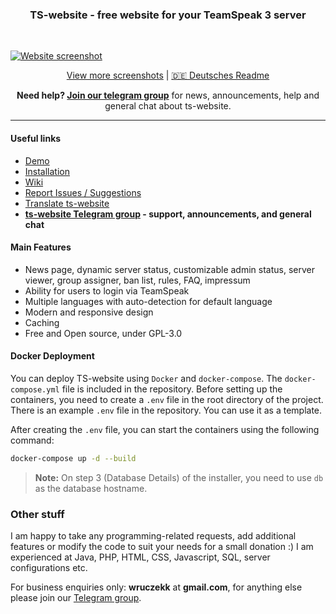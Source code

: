 <h3 align="center">TS-website - free website for your TeamSpeak 3 server</h3>
<br>

[![Website screenshot](https://i.imgur.com/FuDJyGU.png?2)](https://imgur.com/a/3vfIPJQ)

<p align="center">
    <a href="https://imgur.com/a/3vfIPJQ" target="_blank">View more screenshots</a> |
    <a href="https://github.com/Wruczek/ts-website/wiki/%5BDE%5D-Readme-%7C-Liesmich-%5B2.x%5D" target="_blank">🇩🇪 Deutsches Readme</a>
</p>

<p align="center">
<b>Need help? <a href="https://t.me/tswebsite">Join our telegram group</a></b> for news, announcements, help and general chat about ts-website.
</p>

<hr>

#### Useful links

- [Demo](https://ts.wruczek.tech/)
- [Installation](https://github.com/Wruczek/ts-website/wiki/%5BEN%5D-Website-Installation)
- [Wiki](https://github.com/Wruczek/ts-website/wiki)
- [Report Issues / Suggestions](https://github.com/Wruczek/ts-website/issues/new)
- [Translate ts-website](https://wruczek.oneskyapp.com/collaboration/project/325562)
- **[ts-website Telegram group](https://t.me/tswebsite) - support, announcements, and general chat**

#### Main Features

- News page, dynamic server status, customizable admin status, server viewer, group assigner, ban list, rules, FAQ, impressum
- Ability for users to login via TeamSpeak
- Multiple languages with auto-detection for default language
- Modern and responsive design
- Caching
- Free and Open source, under GPL-3.0

#### Docker Deployment

You can deploy TS-website using `Docker` and `docker-compose`. The `docker-compose.yml` file is included in the repository. Before setting up the containers, you need to create a `.env` file in the root directory of the project. There is an example `.env` file in the repository. You can use it as a template.

After creating the `.env` file, you can start the containers using the following command:

```bash
docker-compose up -d --build
```

> **Note:** On step 3 (Database Details) of the installer, you need to use `db` as the database hostname.

### Other stuff

I am happy to take any programming-related requests, add additional features or modify the code to suit your needs for a small donation :) I am experienced at Java, PHP, HTML, CSS, Javascript, SQL, server configurations etc.

For business enquiries only: **wruczekk** at **gmail.com**, for anything else please join our [Telegram group](https://t.me/ts-website).

